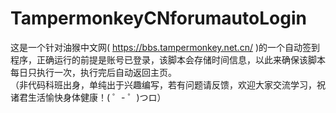 # TampermonkeyCNforumautoLogin
这是一个针对油猴中文网(  https://bbs.tampermonkey.net.cn/  )的一个自动签到程序，正确运行的前提是账号已登录，该脚本会存储时间信息，以此来确保该脚本每日只执行一次，执行完后自动返回主页。   
（非代码科班出身，单纯出于兴趣编写，若有问题请反馈，欢迎大家交流学习，祝诸君生活愉快身体健康！( ゜- ゜)つロ）
